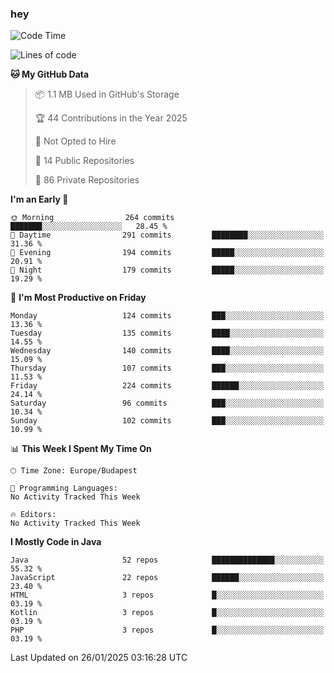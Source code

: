 ### hey

<!--START_SECTION:waka-->
![Code Time](http://img.shields.io/badge/Code%20Time-1%2C053%20hrs%2014%20mins-blue)

![Lines of code](https://img.shields.io/badge/From%20Hello%20World%20I%27ve%20Written-1.7%20million%20lines%20of%20code-blue)

**🐱 My GitHub Data** 

> 📦 1.1 MB Used in GitHub's Storage 
 > 
> 🏆 44 Contributions in the Year 2025
 > 
> 🚫 Not Opted to Hire
 > 
> 📜 14 Public Repositories 
 > 
> 🔑 86 Private Repositories 
 > 
**I'm an Early 🐤** 

```text
🌞 Morning                264 commits         ███████░░░░░░░░░░░░░░░░░░   28.45 % 
🌆 Daytime                291 commits         ████████░░░░░░░░░░░░░░░░░   31.36 % 
🌃 Evening                194 commits         █████░░░░░░░░░░░░░░░░░░░░   20.91 % 
🌙 Night                  179 commits         █████░░░░░░░░░░░░░░░░░░░░   19.29 % 
```
📅 **I'm Most Productive on Friday** 

```text
Monday                   124 commits         ███░░░░░░░░░░░░░░░░░░░░░░   13.36 % 
Tuesday                  135 commits         ████░░░░░░░░░░░░░░░░░░░░░   14.55 % 
Wednesday                140 commits         ████░░░░░░░░░░░░░░░░░░░░░   15.09 % 
Thursday                 107 commits         ███░░░░░░░░░░░░░░░░░░░░░░   11.53 % 
Friday                   224 commits         ██████░░░░░░░░░░░░░░░░░░░   24.14 % 
Saturday                 96 commits          ███░░░░░░░░░░░░░░░░░░░░░░   10.34 % 
Sunday                   102 commits         ███░░░░░░░░░░░░░░░░░░░░░░   10.99 % 
```


📊 **This Week I Spent My Time On** 

```text
🕑︎ Time Zone: Europe/Budapest

💬 Programming Languages: 
No Activity Tracked This Week

🔥 Editors: 
No Activity Tracked This Week
```

**I Mostly Code in Java** 

```text
Java                     52 repos            ██████████████░░░░░░░░░░░   55.32 % 
JavaScript               22 repos            ██████░░░░░░░░░░░░░░░░░░░   23.40 % 
HTML                     3 repos             █░░░░░░░░░░░░░░░░░░░░░░░░   03.19 % 
Kotlin                   3 repos             █░░░░░░░░░░░░░░░░░░░░░░░░   03.19 % 
PHP                      3 repos             █░░░░░░░░░░░░░░░░░░░░░░░░   03.19 % 
```




 Last Updated on 26/01/2025 03:16:28 UTC
<!--END_SECTION:waka-->
